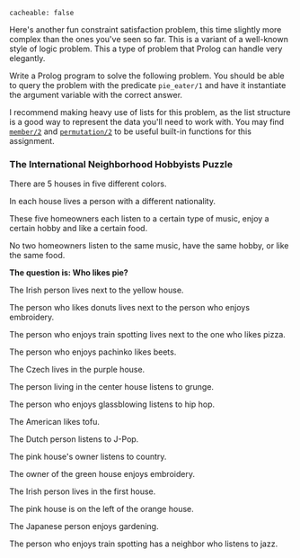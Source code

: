 ```
cacheable: false
```

Here's another fun constraint satisfaction problem, this time slightly more complex than the ones you've seen so far. This is a variant of a well-known style of logic problem. This a type of problem that Prolog can handle very elegantly.

Write a Prolog program to solve the following problem. You should be able to query the problem with the predicate `pie_eater/1` and have it instantiate the argument variable with the correct answer.

I recommend making heavy use of lists for this problem, as the list structure is a good way to represent the data you'll need to work with. You may find [`member/2`](http://www.swi-prolog.org/pldoc/man?predicate=member/2) and  [`permutation/2`](http://www.swi-prolog.org/pldoc/man?predicate=permutation/2) to be useful built-in functions for this assignment.


### The International Neighborhood Hobbyists Puzzle

There are 5 houses in five different colors.

In each house lives a person with a different nationality.

These five homeowners each listen to a certain type of music,
enjoy a certain hobby and like a certain food.

No two homeowners listen to the same music, have the same hobby, or like the same food.

**The question is: Who likes pie?**

The Irish person lives next to the yellow house.

The person who likes donuts lives next to the person who enjoys embroidery.

The person who enjoys train spotting lives next to the one who likes pizza.

The person who enjoys pachinko likes beets.

The Czech lives in the purple house.

The person living in the center house listens to grunge.

The person who enjoys glassblowing listens to hip hop.

The American likes tofu.

The Dutch person listens to J-Pop.

The pink house's owner listens to country.

The owner of the green house enjoys embroidery.

The Irish person lives in the first house.

The pink house is on the left of the orange house.

The Japanese person enjoys gardening.

The person who enjoys train spotting has a neighbor who listens to jazz.
